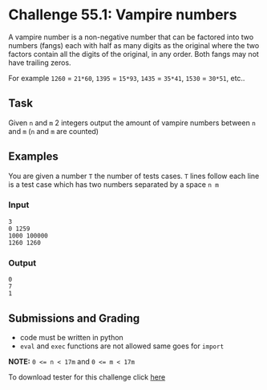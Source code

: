 # Challenge 55.1: Vampire numbers

A vampire number is a non-negative number that can be factored into two numbers (fangs) each with half as many digits as the original where the two factors contain all the digits of the original, in any order. Both fangs may not have trailing zeros.

For example `1260` = `21*60`, `1395` = `15*93`, `1435` = `35*41`, `1530` = `30*51`, etc..

## Task

Given `n` and `m` 2 integers output the amount of vampire numbers between `n` and `m` (`n` and `m` are counted)

## Examples

You are given a number `T` the number of tests cases. `T` lines follow each line is a test case which has two numbers separated by a space `n m`

### Input
```
3
0 1259
1000 100000
1260 1260
```

### Output
```
0
7
1
```

## Submissions and Grading

- code must be written in python
- `eval` and `exec` functions are not allowed same goes for `import`

**NOTE:** `0 <= n < 17m` and `0 <= m < 17m`

To download tester for this challenge click [here](https://downgit.github.io/#/home?url=https://github.com/Pomroka/TWT_Challenges_Tester/tree/main/Challenge_55_1)
